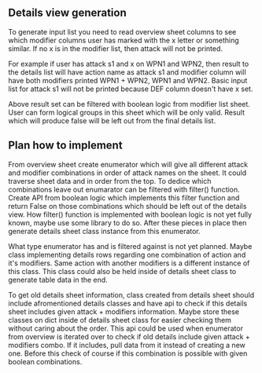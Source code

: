 ## Details view generation

To generate input list you need to read overview sheet columns to see which modifier columns user has marked with the x letter or something similar. If no x is in the modifier list, then attack will not be printed.

For example if user has attack s1 and x on WPN1 and WPN2, then result to the details list will have action name as attack s1 and modifier column will have both modifiers printed WPN1 + WPN2, WPN1 and WPN2. Basic input list for attack s1 will not be printed because DEF column doesn't have x set.

Above result set can be filtered with boolean logic from modifier list sheet. User can form logical groups in this sheet which will be only valid. Result which will produce false will be left out from the final details list.

## Plan how to implement

From overview sheet create enumerator which will give all different attack and modifier combinations in order of attack names on the sheet. It could traverse sheet data and in order from the top. To dedice which combinations leave out enumarator can be filtered with filter() function. Create API from boolean logic which implements this filter function and return False on those combinations which should be left out of the details view. How filter() function is implemented with boolean logic is not yet fully known, maybe use some library to do so. After these pieces in place then generate details sheet class instance from this enumerator.

What type enumerator has and is filtered against is not yet planned. Maybe class implementing details rows regarding one combination of action and it's modifiers. Same action with another modifiers is a different instance of this class. This class could also be held inside of details sheet class to generate table data in the end.

To get old details sheet information, class created from details sheet should include afromentioned details classes and have api to check if this details sheet includes given attack + modifiers information. Maybe store these classes on dict inside of details sheet class for easier checking them without caring about the order. This api could be used when enumerator from overview is iterated over to check if old details include given attack + modifiers combo. If it includes, pull data from it instead of creating a new one. Before this check of course if this combination is possible with given boolean combinations.

